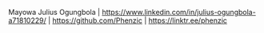 Mayowa Julius Ogungbola | https://www.linkedin.com/in/julius-ogungbola-a71810229/ | https://github.com/Phenzic | https://linktr.ee/phenzic
